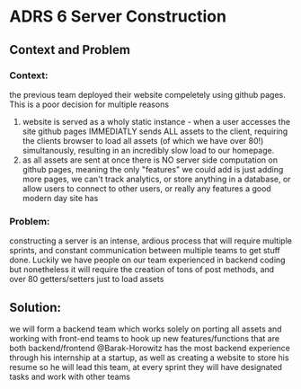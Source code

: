 # ADRS 6 Server Construction
## Context and Problem
### Context:
the previous team deployed their website compeletely using github pages. This is a poor decision for multiple reasons
1) website is served as a wholy static instance - when a user accesses the site github pages IMMEDIATLY sends ALL assets to the client, requiring the clients browser
   to load all assets (of which we have over 80!) simultanously, resulting in an incredibly slow load to our homepage. 
2) as all assets are sent at once there is NO server side computation on github pages, meaning the only "features" we could add is just adding more pages, we can't track
   analytics, or store anything in a database, or allow users to connect to other users, or really any features a good modern day site has 
### Problem:
constructing a server is an intense, ardious process that will require multiple sprints, and constant communication between multiple teams to get stuff done. Luckily we have
people on our team experienced in backend coding but nonetheless it will require the creation of tons of post methods, and over 80 getters/setters just to load assets

## Solution:
we will form a backend team which works solely on porting all assets and working with front-end teams to hook up new features/functions that are both backend/frontend
@Barak-Horowitz has the most backend experience through his internship at a startup, as well as creating a website to store his resume so he will lead this team, at
every sprint they will have designated tasks and work with other teams
